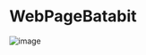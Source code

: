 # WebPageBatabit
![image](https://github.com/KireSregor/WebPageBatabit/assets/100533337/b498ab02-b10e-4865-8097-3ee41127e425)
